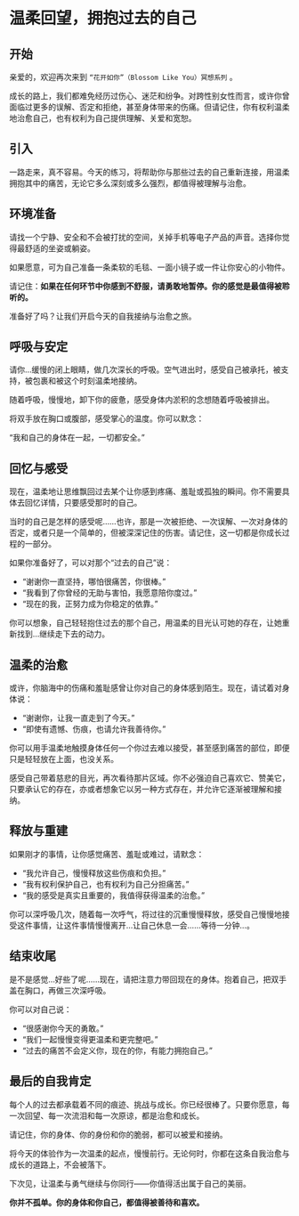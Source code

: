 # 温柔回望，拥抱过去的自己

## 开始

亲爱的，欢迎再次来到 `“花开如你”（Blossom Like You）冥想系列` 。

成长的路上，我们都难免经历过伤心、迷茫和纷争。对跨性别女性而言，或许你曾面临过更多的误解、否定和拒绝，甚至身体带来的伤痛。但请记住，你有权利温柔地治愈自己，也有权利为自己提供理解、关爱和宽恕。

## 引入

一路走来，真不容易。今天的练习，将帮助你与那些过去的自己重新连接，用温柔拥抱其中的痛苦，无论它多么深刻或多么强烈，都值得被理解与治愈。

## 环境准备

请找一个宁静、安全和不会被打扰的空间，关掉手机等电子产品的声音。选择你觉得最舒适的坐姿或躺姿。

如果愿意，可为自己准备一条柔软的毛毯、一面小镜子或一件让你安心的小物件。

请记住：**如果在任何环节中你感到不舒服，请勇敢地暂停。你的感觉是最值得被聆听的。**

准备好了吗？让我们开启今天的自我接纳与治愈之旅。

## 呼吸与安定

请你…缓慢的闭上眼睛，做几次深长的呼吸。空气进出时，感受自己被承托，被支持，被包裹和被这个时刻温柔地接纳。

随着呼吸，慢慢地，卸下你的疲惫，感受身体内淤积的念想随着呼吸被排出。

将双手放在胸口或腹部，感受掌心的温度。你可以默念：

“我和自己的身体在一起，一切都安全。”

## 回忆与感受

现在，温柔地让思维飘回过去某个让你感到疼痛、羞耻或孤独的瞬间。你不需要具体去回忆详情，只要感受那时的自己。

当时的自己是怎样的感受呢……也许，那是一次被拒绝、一次误解、一次对身体的否定，或者只是一个简单的，但被深深记住的伤害。请记住，这一切都是你成长过程的一部分。

如果你准备好了，可以对那个“过去的自己”说：

- “谢谢你一直坚持，哪怕很痛苦，你很棒。”
- “我看到了你曾经的无助与害怕，我愿意陪你度过。”
- “现在的我，正努力成为你稳定的依靠。”

你可以想象，自己轻轻抱住过去的那个自己，用温柔的目光认可她的存在，让她重新找到…继续走下去的动力。

## 温柔的治愈

或许，你脑海中的伤痛和羞耻感曾让你对自己的身体感到陌生。现在，请试着对身体说：

- “谢谢你，让我一直走到了今天。”
- “即使有遗憾、伤痕，也请允许我善待你。”

你可以用手温柔地触摸身体任何一个你过去难以接受，甚至感到痛苦的部位，即便只是轻轻放在上面，也没关系。

感受自己带着慈悲的目光，再次看待那片区域。你不必强迫自己喜欢它、赞美它，只要承认它的存在，亦或者想象它以另一种方式存在，并允许它逐渐被理解和接纳。

## 释放与重建

如果刚才的事情，让你感觉痛苦、羞耻或难过，请默念：

- “我允许自己，慢慢释放这些伤痕和负担。”
- “我有权利保护自己，也有权利为自己分担痛苦。”
- “我的感受是真实且重要的，我值得获得温柔的治愈。”

你可以深呼吸几次，随着每一次呼气，将过往的沉重慢慢释放，感受自己慢慢地接受这件事情，让这件事情慢慢离开…让自己休息一会……等待一分钟…。

## 结束收尾

是不是感觉…好些了呢……现在，请把注意力带回现在的身体。抱着自己，把双手盖在胸口，再做三次深呼吸。

你可以对自己说：

- “很感谢你今天的勇敢。”
- “我们一起慢慢变得更温柔和更完整吧。”
- “过去的痛苦不会定义你，现在的你，有能力拥抱自己。”

## 最后的自我肯定

每个人的过去都承载着不同的痕迹、挑战与成长。你已经很棒了。只要你愿意，每一次回望、每一次流泪和每一次原谅，都是治愈和成长。

请记住，你的身体、你的身份和你的脆弱，都可以被爱和接纳。

将今天的体验作为一次温柔的起点，慢慢前行。无论何时，你都在这条自我治愈与成长的道路上，不会被落下。

下次见，让温柔与勇气继续与你同行——你值得活出属于自己的美丽。

**你并不孤单。你的身体和你自己，都值得被善待和喜欢。**
